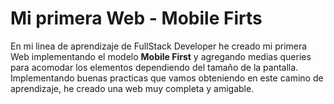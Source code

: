 # Mi primera Web - Mobile Firts

En mi linea de aprendizaje de FullStack Developer he creado mi primera Web implementando el modelo **Mobile First** y agregando medias queries para acomodar los elementos dependiendo del tamaño de la pantalla.
Implementando buenas practicas que vamos obteniendo en este camino de aprendizaje, he creado una web muy completa y amigable.